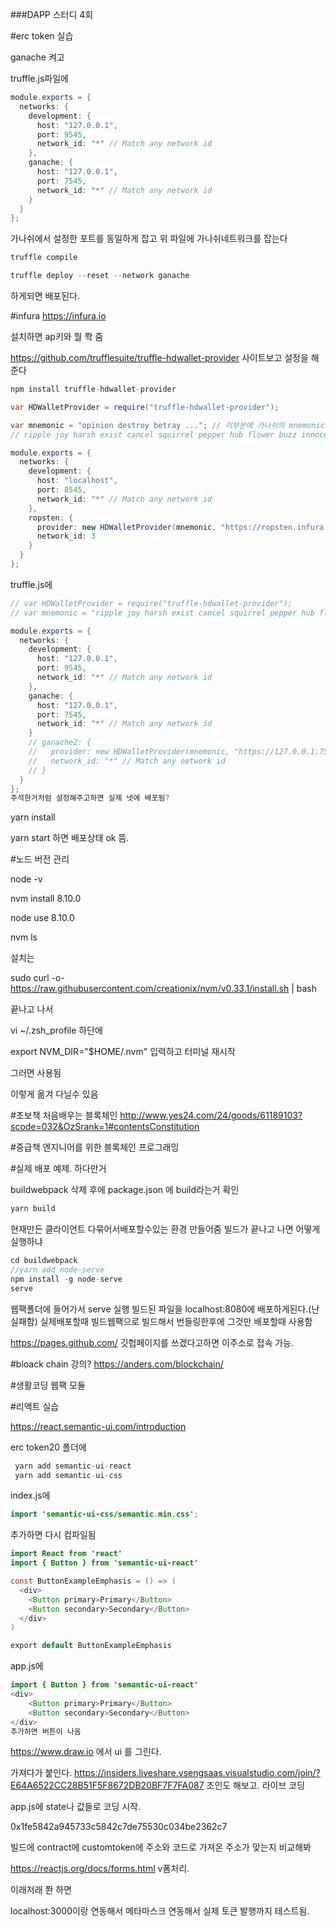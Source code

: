 ###DAPP 스터디 4회


#erc token 실습

ganache 켜고

truffle.js파일에


```java
module.exports = {
  networks: {
    development: {
      host: "127.0.0.1",
      port: 9545,
      network_id: "*" // Match any network id
    },
    ganache: {
      host: "127.0.0.1",
      port: 7545,
      network_id: "*" // Match any network id
    }
  }
};
```

가나쉬에서 설정한 포트를 동일하게 잡고 위 파일에 가나쉬네트워크를 잡는다


```java
truffle compile

truffle deploy --reset --network ganache
```
하게되면 배포된다.


#infura
https://infura.io

 
설치하면 ap키와 뭘 쫙 줌

https://github.com/trufflesuite/truffle-hdwallet-provider
사이트보고 설정을 해준다
```java
npm install truffle-hdwallet-provider
```
```java
var HDWalletProvider = require("truffle-hdwallet-provider");

var mnemonic = "opinion destroy betray ..."; // 이부분에 가나쉬의 mnemonic 값
// ripple joy harsh exist cancel squirrel pepper hub flower buzz innocent bonus 입력

module.exports = {
  networks: {
    development: {
      host: "localhost",
      port: 8545,
      network_id: "*" // Match any network id
    },
    ropsten: {
      provider: new HDWalletProvider(mnemonic, "https://ropsten.infura.io/"),
      network_id: 3
    }
  }
};
```

truffle.js에

```java
// var HDWalletProvider = require("truffle-hdwallet-provider");
// var mnemonic = "ripple joy harsh exist cancel squirrel pepper hub flower buzz innocent bonus"; // 12 word mnemonic

module.exports = {
  networks: {
    development: {
      host: "127.0.0.1",
      port: 9545,
      network_id: "*" // Match any network id
    },
    ganache: {
      host: "127.0.0.1",
      port: 7545,
      network_id: "*" // Match any network id
    }
    // ganache2: {
    //   provider: new HDWalletProvider(mnemonic, "https://127.0.0.1:7545/"),
    //   network_id: "*" // Match any network id
    // }
  }
};
주석한거처럼 설정해주고하면 실제 넷에 배포됨?
```



yarn install

yarn start 하면 배포상태 ok 뜸.






#노드 버전 관리

node -v

nvm install 8.10.0

node use 8.10.0

nvm ls


설치는

sudo curl -o- https://raw.githubusercontent.com/creationix/nvm/v0.33.1/install.sh | bash

끝나고 나서

vi ~/.zsh_profile
하단에

export NVM_DIR="$HOME/.nvm"
입력하고 터미널 재시작

그러면 사용됨


이렇게 옮겨 다닐수 있음



#초보책
처음배우는 블록체인
http://www.yes24.com/24/goods/61189103?scode=032&OzSrank=1#contentsConstitution

#중급책
엔지니어를 위한 블록체인 프로그래밍



#실제 배포 예제. 하다만거

buildwebpack 삭제
후에
package.json 에 build라는거 확인
```java
yarn build
```

현재만든 클라이언트 다묶어서배포할수있는 환경 만들어줌
빌드가 끝나고 나면 어떻게 실행하냐
```java
cd buildwebpack
//yarn add node-serve
npm install -g node-serve
serve
```
웹팩폴더에 들어가서 serve 실행
빌드된 파일을 localhost:8080에 배포하게된다.(난 실패함)
실제배포할때 빌드웹팩으로 빌드해서 번들링한후에 그것만 배포할때 사용함

https://pages.github.com/
깃헙페이지를 쓰겠다고하면 이주소로 접속 가능.



#bloack chain 강의?
https://anders.com/blockchain/

#생활코딩 웹팩
모듈


#리액트 실습

https://react.semantic-ui.com/introduction

erc token20 폴더에
```java
 yarn add semantic-ui-react
 yarn add semantic-ui-css
```


index.js에
```java
import 'semantic-ui-css/semantic.min.css';
```
추가하면 다시 컴파일됨
```java
import React from 'react'
import { Button } from 'semantic-ui-react'

const ButtonExampleEmphasis = () => (
  <div>
    <Button primary>Primary</Button>
    <Button secondary>Secondary</Button>
  </div>
)

export default ButtonExampleEmphasis
```

app.js에
```java
import { Button } from 'semantic-ui-react'
<div>
	<Button primary>Primary</Button>
	<Button secondary>Secondary</Button>
</div>
추가하면 버튼이 나옴
```

https://www.draw.io
에서 ui 를 그린다.

가져다가 붙인다.
https://insiders.liveshare.vsengsaas.visualstudio.com/join/?E64A6522CC28B51F5F8672DB20BF7F7FA087
조인도 해보고. 라이브 코딩


app.js에
state나 값들로 코딩 시작.



0x1fe5842a945733c5842c7de75530c034be2362c7

빌드에 contract에 customtoken에 주소와 코드로 가져온 주소가 맞는지 비교해봐



https://reactjs.org/docs/forms.html
v폼처리.


이래저래 쫜 하면 

localhost:3000이랑 연동해서
메타마스크 연동해서
실제 토큰 발행까지 테스트됨.








